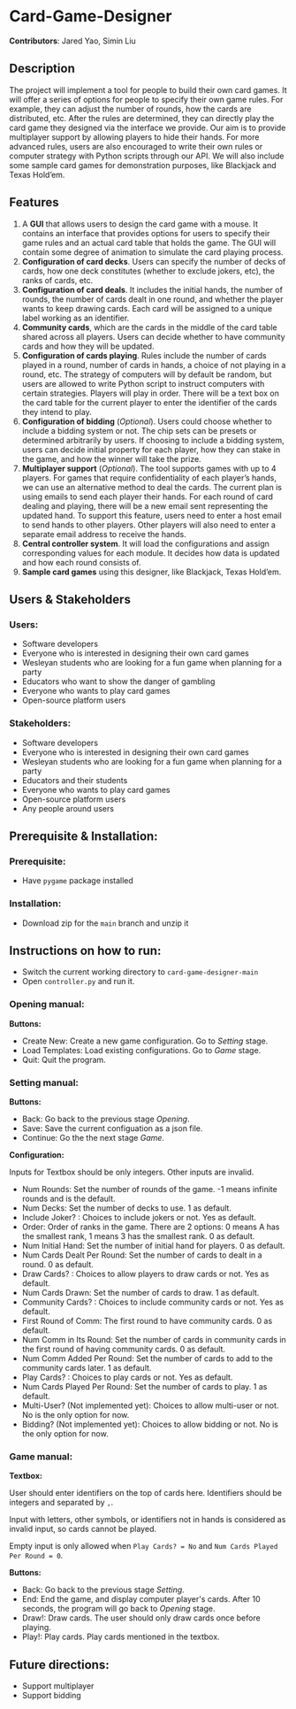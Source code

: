 # Card-Game-Designer

**Contributors**: Jared Yao, Simin Liu

## Description

The project will implement a tool for people to build their own card games. It will offer a series of options for people to specify their own game rules. For example, they can adjust the number of rounds, how the cards are distributed, etc. After the rules are determined, they can directly play the card game they designed via the interface we provide. Our aim is to provide multiplayer support by allowing players to hide their hands. For more advanced rules, users are also encouraged to write their own rules or computer strategy with Python scripts through our API. We will also include some sample card games for demonstration purposes, like Blackjack and Texas Hold’em.

## Features

1. A **GUI** that allows users to design the card game with a mouse. It contains an interface that provides options for users to specify their game rules and an actual card table that holds the game. The GUI will contain some degree of animation to simulate the card playing process.
2. **Configuration of card decks**. Users can specify the number of  decks of cards, how one deck constitutes (whether to exclude jokers, etc), the ranks of cards, etc.
3. **Configuration of card deals**. It includes the initial hands, the number of rounds, the number of cards dealt in one round, and whether the player wants to keep drawing cards. Each card will be assigned to a unique label working as an identifier.
4. **Community cards**, which are the cards in the middle of the card table shared across all players. Users can decide whether to have community cards and how they will be updated.
5. **Configuration of cards playing**. Rules include the number of cards played in a round, number of cards in hands, a choice of not playing in a round, etc. The strategy of computers will by default be random, but users are allowed to write Python script to instruct computers with certain strategies. Players will play in order. There will be a text box on the card table for the current player to enter the identifier of the cards they intend to play. 
6. **Configuration of bidding** (_Optional_). Users could choose whether to include a bidding system or not. The chip sets can be presets or determined arbitrarily by users. If choosing to include a bidding system, users can decide initial property for each player, how they can stake in the game, and how the winner will take the prize.
7. **Multiplayer support** (_Optional_). The tool supports games with up to 4 players. For games that require confidentiality of each player’s hands, we can use an alternative method to deal the cards. The current plan is using emails to send each player their hands. For each round of card dealing and playing, there will be a new email sent representing the updated hand. To support this feature, users need to enter a host email to send hands to other players. Other players will also need to enter a separate email address to receive the hands. 
8. **Central controller system**. It will load the configurations and assign corresponding values for each module. It decides how data is updated and how each round consists of.
9. **Sample card games** using this designer, like Blackjack, Texas Hold’em.


## Users & Stakeholders

### Users: 

- Software developers
- Everyone who is interested in designing their own card games
- Wesleyan students who are looking for a fun game when planning for a party
- Educators who want to show the danger of gambling
- Everyone who wants to play card games
- Open-source platform users
  
### Stakeholders: 

- Software developers
- Everyone who is interested in designing their own card games
- Wesleyan students who are looking for a fun game when planning for a party
- Educators and their students
- Everyone who wants to play card games
- Open-source platform users
- Any people around users


## Prerequisite & Installation:

### Prerequisite:

- Have `pygame` package installed

### Installation:

- Download zip for the `main` branch and unzip it

## Instructions on how to run:

- Switch the current working directory to `card-game-designer-main`
- Open `controller.py` and run it.

### Opening manual: 

**Buttons:**

- Create New: Create a new game configuration. Go to *Setting* stage. 
- Load Templates: Load existing configurations. Go to *Game* stage. 
- Quit: Quit the program. 


### Setting manual:

**Buttons:**

- Back: Go back to the previous stage *Opening*.
- Save: Save the current configuation as a json file.
- Continue: Go the the next stage *Game*. 

**Configuration:**

Inputs for Textbox should be only integers. Other inputs are invalid. 

- Num Rounds: Set the number of rounds of the game. -1 means infinite rounds and is the default.
- Num Decks: Set the number of decks to use. 1 as default.
- Include Joker? : Choices to include jokers or not. Yes as default.
- Order: Order of ranks in the game. There are 2 options: 0 means A has the smallest rank, 1 means 3 has the smallest rank. 0 as default.
- Num Initial Hand: Set the number of initial hand for players. 0 as default.
- Num Cards Dealt Per Round: Set the number of cards to dealt in a round. 0 as default.
- Draw Cards? : Choices to allow players to draw cards or not. Yes as default.
- Num Cards Drawn: Set the number of cards to draw. 1 as default.
- Community Cards? : Choices to include community cards or not. Yes as default.
- First Round of Comm: The first round to have community cards. 0 as default.
- Num Comm in Its Round: Set the number of cards in community cards in the first round of having community cards. 0 as default.
- Num Comm Added Per Round: Set the number of cards to add to the community cards later. 1 as default.
- Play Cards? : Choices to play cards or not. Yes as default.
- Num Cards Played Per Round: Set the number of cards to play. 1 as default.
- Multi-User? (Not implemented yet): Choices to allow multi-user or not. No is the only option for now.
- Bidding?  (Not implemented yet): Choices to allow bidding or not. No is the only option for now.


### Game manual: 

**Textbox:** 

User should enter identifiers on the top of cards here. Identifiers should be integers and separated by `,`. 

Input with letters, other symbols, or identifiers not in hands is considered as invalid input, so cards cannot be played. 

Empty input is only allowed when `Play Cards? = No` and `Num Cards Played Per Round = 0`. 

**Buttons:**

- Back: Go back to the previous stage *Setting*.
- End: End the game, and display computer player's cards. After 10 seconds, the program will go back to *Opening* stage.
- Draw!: Draw cards. The user should only draw cards once before playing.
- Play!: Play cards. Play cards mentioned in the textbox. 

## Future directions:
- Support multiplayer
- Support bidding
